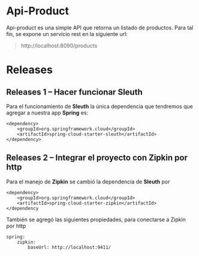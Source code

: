 # Api-Product

Api-product es una simple API que retorna un listado de productos. Para tal fin, se expone un servicio rest en la siguiente url:

> http://localhost:8090/products

# Releases

## Releases 1 – Hacer funcionar Sleuth

Para el funcionamiento de **Sleuth** la única dependencia que tendremos que agregar a nuestra app **Spring** es:

    <dependency>
        <groupId>org.springframework.cloud</groupId>
        <artifactId>spring-cloud-starter-sleuth</artifactId>
    </dependency>

## Releases 2 – Integrar el proyecto con Zipkin por http

Para el manejo de __Zipkin__ se cambió  la dependencia de __Sleuth__ por 

    <dependency>
        <groupId>org.springframework.cloud</groupId>
        <artifactId>spring-cloud-starter-zipkin</artifactId>
    </dependency

También se agregó las siguientes propiedades, para conectarse a Zipkin por http 

    spring:
        zipkin:
            baseUrl: http://localhost:9411/
